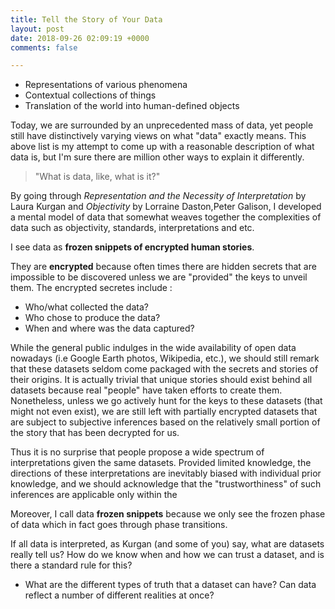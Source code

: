 ```yaml
---
title: Tell the Story of Your Data
layout: post
date: 2018-09-26 02:09:19 +0000
comments: false

---
```

* Representations of various phenomena
* Contextual collections of things
* Translation of the world into human-defined objects

Today, we are surrounded by an unprecedented mass of data, yet people still have distinctively varying views on what "data" exactly means. This above list is my attempt to come up with a reasonable description of what data is, but I'm sure there are million other ways to explain it differently. 

> "What is data, like, what is it?"

By going through _Representation and the Necessity of Interpretation_ by Laura Kurgan and _Objectivity_ by Lorraine Daston,Peter Galison, I developed a mental model of data that somewhat weaves together the complexities of data such as objectivity, standards, interpretations and etc.

I see data as **frozen snippets of encrypted human stories**. 

They are **encrypted** because often times there are hidden secrets that are impossible to be discovered unless we are "provided" the keys to unveil them. The encrypted secretes include :

* Who/what collected the data?
* Who chose to produce the data?
* When and where was the data captured?

While the general public indulges in the wide availability of open data nowadays (i.e Google Earth photos, Wikipedia, etc.), we should still remark that these datasets seldom come packaged with the secrets and stories of their origins. It is actually trivial that unique stories should exist behind all datasets because real "people" have taken efforts to create them. Nonetheless, unless we go actively hunt for the keys to these datasets (that might not even exist), we are still left with partially encrypted datasets that are subject to subjective inferences based on the relatively small portion of the story that has been decrypted for us. 

Thus it is no surprise that people propose a wide spectrum of interpretations given the same datasets. Provided limited knowledge, the directions of these interpretations are inevitably biased with individual prior knowledge, and we should acknowledge that the "trustworthiness" of such inferences are applicable only within the  

Moreover, I call data **frozen snippets** because we only see the frozen phase of data which in fact goes through phase transitions. 

  
If all data is interpreted, as Kurgan (and some of you) say, what are datasets really tell us? How do we know when and how we can trust a dataset, and is there a standard rule for this?

* What are the different types of truth that a dataset can have? Can data reflect a number of different realities at once?